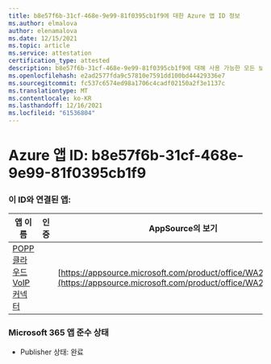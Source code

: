 ```yaml
---
title: b8e57f6b-31cf-468e-9e99-81f0395cb1f9에 대한 Azure 앱 ID 정보
ms.author: elmalova
author: elenamalova
ms.date: 12/15/2021
ms.topic: article
ms.service: attestation
certification_type: attested
description: b8e57f6b-31cf-468e-9e99-81f0395cb1f9에 대해 사용 가능한 모든 보안 및 규정 준수 정보입니다.
ms.openlocfilehash: e2ad2577fda9c57810e7591dd100bd44429336e7
ms.sourcegitcommit: fc537c6574ed98a1706c4cadf02150a2f3e1137c
ms.translationtype: MT
ms.contentlocale: ko-KR
ms.lasthandoff: 12/16/2021
ms.locfileid: "61536804"
---
```

# <a name="azure-app-id-b8e57f6b-31cf-468e-9e99-81f0395cb1f9"></a>Azure 앱 ID: b8e57f6b-31cf-468e-9e99-81f0395cb1f9


### <a name="apps-associated-with-this-id"></a>이 ID와 연결된 앱:
| **앱 이름** | **인증** | **AppSource의 보기** |
|--------------|---------------|-----------------------|
| [POPP 클라우드 VoIP 커넥터](https://docs.microsoft.com/microsoft-365-app-certification/forward/WA200003306) |  | [https://appsource.microsoft.com/product/office/WA200003306](https://appsource.microsoft.com/product/office/WA200003306) |

### <a name="microsoft-365-app-compliance-status"></a>Microsoft 365 앱 준수 상태
- Publisher 상태: 완료
